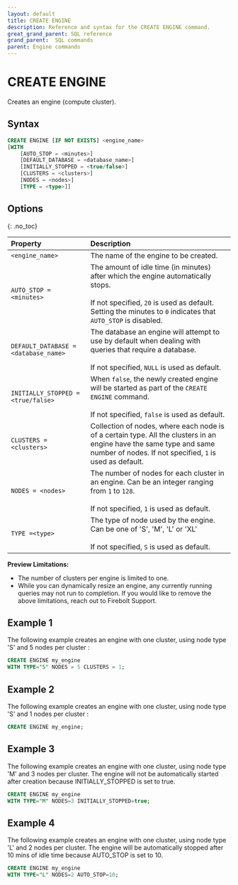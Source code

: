 ```yaml
---
layout: default
title: CREATE ENGINE
description: Reference and syntax for the CREATE ENGINE command.
great_grand_parent: SQL reference
grand_parent:  SQL commands
parent: Engine commands
---
```


# CREATE ENGINE
Creates an engine (compute cluster).

## Syntax

```sql
CREATE ENGINE [IF NOT EXISTS] <engine_name>
[WITH 
    [AUTO_STOP = <minutes>]
    [DEFAULT_DATABASE = <database_name>]
    [INITIALLY_STOPPED = <true/false>]
    [CLUSTERS = <clusters>]
    [NODES = <nodes>]
    [TYPE = <type>]]
```
## Options
{: .no_toc}  

| Property                             | Description           |
| :----------------------------------- | :-------------------- |
| `<engine_name>`                      | The name of the engine to be created. |
| `AUTO_STOP = <minutes>`              | The amount of idle time (in minutes) after which the engine automatically stops. <br><br>If not specified, `20` is used as default. Setting the minutes to `0` indicates that `AUTO_STOP` is disabled. |
| `DEFAULT_DATABASE = <database_name>` | The database an engine will attempt to use by default when dealing with queries that require a database.<br><br>If not specified, `NULL` is used as default. |
| `INITIALLY_STOPPED = <true/false>`   | When `false`, the newly created engine will be started as part of the `CREATE ENGINE` command.<br><br>If not specified, `false` is used as default. |
| `CLUSTERS = <clusters>`   | Collection of nodes, where each node is of a certain type. All the clusters in an engine have the same type and same number of nodes. If not specified, `1` is used as default. |
| `NODES = <nodes>`                    | The number of nodes for each cluster in an engine. Can be an integer ranging from `1` to `128`. <br><br>If not specified, `1` is used as default. |
| `TYPE =<type>`                       | The type of node used by the engine. Can be one of 'S', 'M', 'L' or 'XL' <br><br>If not specified, `S` is used as default. |

**Preview Limitations:**  
* The number of clusters per engine is limited to one. 
* While you can dynamically resize an engine, any currently running queries may not run to completion. 
If you would like to remove the above limitations, reach out to Firebolt Support.

## Example 1
The following example creates an engine with one cluster, using node type 'S' and 5 nodes per cluster : 

```sql
CREATE ENGINE my_engine
WITH TYPE="S" NODES = 5 CLUSTERS = 1;
```
## Example 2
The following example creates an engine with one cluster, using node type 'S' and 1 nodes per cluster : 

```sql
CREATE ENGINE my_engine;
```
## Example 3
The following example creates an engine with one cluster, using node type 'M' and 3 nodes per cluster. The engine will not be automatically started after creation because INITIALLY_STOPPED is set to true.

```sql
CREATE ENGINE my_engine
WITH TYPE="M" NODES=3 INITIALLY_STOPPED=true;
```
## Example 4
The following example creates an engine with one cluster, using node type 'L' and 2 nodes per cluster. The engine will be automatically stopped after 10 mins of idle time because AUTO_STOP is set to 10.

```sql
CREATE ENGINE my_engine
WITH TYPE="L" NODES=2 AUTO_STOP=10;
```
